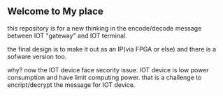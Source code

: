 ## Welcome to My place

this repository is for a new thinking in the encode/decode message between IOT "gateway" and IOT terminal.

the final design is to make it out as an IP(via FPGA or else) and there is a sofware version too.

why? now the IOT device face secority issue. IOT device is low power consumption and have limit computing power. that is a challenge to encript/decrypt the message for IOT device.


